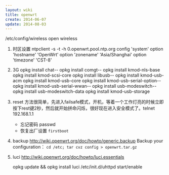 ```yaml
---
layout: wiki
title: openwrt
create: 2014-06-07
update: 2014-08-03
---
```


/etc/config/wireless open wireless

1. 时区设置
    ntpclient -s -t -h 0.openwrt.pool.ntp.org
    config 'system'
            option 'hostname' 'OpenWrt'
            option 'zonename' 'Asia/Shanghai'
            option 'timezone' 'CST-8'

2. 3G
    opkg install chat--
    opkg install comgt--
    opkg install kmod-nls-base
    opkg install kmod-scsi-core
    opkg install libusb--
    opkg install kmod-usb-acm
    opkg install kmod-usb-core
    opkg install kmod-usb-serial-option--
    opkg install kmod-usb-serial-wwan--
    opkg install usb-modeswitch--
    opkg install usb-modeswitch-data
    opkg install kmod-usb-storage

3. reset
方法很简单，先进入failsafe模式，开机，等着一个工作灯亮的时候立即按下rest键2秒，然后就开始拼命闪烁，很好现在进入安全模式了。telnet 192.168.1.1
    - 忘记密码 passwd
    - 恢复出厂设置 `firstboot`

4. backup
http://wiki.openwrt.org/doc/howto/generic.backup
Backup your configuration： `cd /etc; tar cvz config > openwrt.tar.gz`

5. luci
http://wiki.openwrt.org/doc/howto/luci.essentials

    opkg update && opkg install luci
    /etc/init.d/uhttpd start/enable

